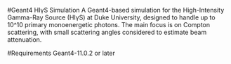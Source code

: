 #Geant4 HIγS Simulation
A Geant4-based simulation for the High-Intensity Gamma-Ray Source (HIγS) at Duke University, designed to handle up to 10^10 primary monoenergetic photons. The main focus is on Compton scattering, with small scattering angles considered to estimate beam attenuation. 

#Requirements
Geant4-11.0.2 or later
